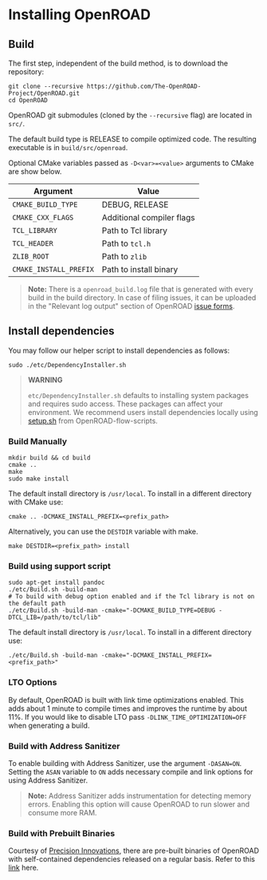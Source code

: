 # Installing OpenROAD

## Build

The first step, independent of the build method, is to download the repository:

``` shell
git clone --recursive https://github.com/The-OpenROAD-Project/OpenROAD.git
cd OpenROAD
```

OpenROAD git submodules (cloned by the `--recursive` flag) are located in `src/`.

The default build type is RELEASE to compile optimized code.
The resulting executable is in `build/src/openroad`.

Optional CMake variables passed as `-D<var>=<value>` arguments to CMake are show below.

| Argument               | Value                     |
|------------------------|---------------------------|
| `CMAKE_BUILD_TYPE`     | DEBUG, RELEASE            |
| `CMAKE_CXX_FLAGS`      | Additional compiler flags |
| `TCL_LIBRARY`          | Path to Tcl library       |
| `TCL_HEADER`           | Path to `tcl.h`           |
| `ZLIB_ROOT`            | Path to `zlib`            |
| `CMAKE_INSTALL_PREFIX` | Path to install binary    |

> **Note:** There is a `openroad_build.log` file that is generated
with every build in the build directory. In case of filing issues,
it can be uploaded in the "Relevant log output" section of OpenROAD
[issue forms](https://github.com/The-OpenROAD-Project/OpenROAD-flow-scripts/issues/new/choose).

## Install dependencies

You may follow our helper script to install dependencies as follows:
``` shell
sudo ./etc/DependencyInstaller.sh
```

> **WARNING**
>
> `etc/DependencyInstaller.sh` defaults to installing system 
> packages and requires sudo access. These packages can affect
> your environment. We recommend users install dependencies
> locally using [setup.sh](https://github.com/The-OpenROAD-Project/OpenROAD-flow-scripts/blob/master/setup.sh)
> from OpenROAD-flow-scripts.

### Build Manually

``` shell
mkdir build && cd build
cmake ..
make
sudo make install 
```

The default install directory is `/usr/local`.
To install in a different directory with CMake use:

``` shell
cmake .. -DCMAKE_INSTALL_PREFIX=<prefix_path>
```

Alternatively, you can use the `DESTDIR` variable with make.

``` shell
make DESTDIR=<prefix_path> install
```

### Build using support script

``` shell
sudo apt-get install pandoc
./etc/Build.sh -build-man
# To build with debug option enabled and if the Tcl library is not on the default path
./etc/Build.sh -build-man -cmake="-DCMAKE_BUILD_TYPE=DEBUG -DTCL_LIB=/path/to/tcl/lib"
```

The default install directory is `/usr/local`.
To install in a different directory use:

``` shell
./etc/Build.sh -build-man -cmake="-DCMAKE_INSTALL_PREFIX=<prefix_path>"
```

### LTO Options
By default, OpenROAD is built with link time optimizations enabled.
This adds about 1 minute to compile times and improves the runtime
by about 11%. If you would like to disable LTO pass 
`-DLINK_TIME_OPTIMIZATION=OFF` when generating a build.

### Build with Address Sanitizer
To enable building with Address Sanitizer, use the argument `-DASAN=ON`.
Setting the `ASAN` variable to `ON` adds necessary compile and link options
for using Address Sanitizer.

> **Note:** Address Sanitizer adds instrumentation for detecting memory errors.
>  Enabling this option will cause OpenROAD to run slower and consume more RAM.

### Build with Prebuilt Binaries

Courtesy of [Precision Innovations](https://precisioninno.com/), there are pre-built binaries
of OpenROAD with self-contained dependencies released on a regular basis.
Refer to this [link](https://openroad-flow-scripts.readthedocs.io/en/latest/user/BuildWithPrebuilt.html) here.

